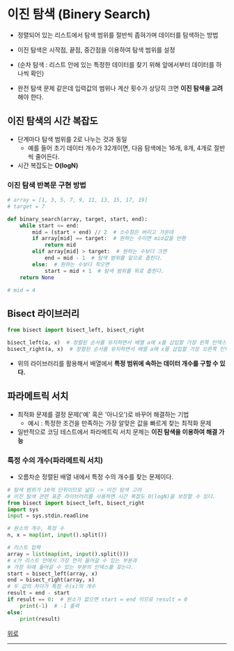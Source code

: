 # 이진 탐색 (Binery Search)

+ 정렬되어 있는 리스트에서 탐색 범위를 절반씩 좁혀가며 데이터를 탐색하는 방법
+ 이진 탐색은 시작점, 끝점, 중간점을 이용하여 탐색 범위를 설정
+ (순차 탐색 : 리스트 안에 있는 특정한 데이터를 찾기 위해 앞에서부터 데이터를 하나씩 확인)

+ 완전 탐색 문제 같은데 입력값의 범위나 계산 횟수가 상당히 크면 **이진 탐색을 고려**해야 한다.

## 이진 탐색의 시간 복잡도

+ 단계마다 탐색 범위를 2로 나누는 것과 동일
  + 예를 들어 초기 데이터 개수가 32개이면, 다음 탐색에는 16개, 8개, 4개로 절반씩 줄어든다.
+ 시간 복잡도는 **O(logN)**

### 이진 탐색 반복문 구현 방법
``` python
# array = [1, 3, 5, 7, 9, 11, 13, 15, 17, 19]
# target = 7

def binary_search(array, target, start, end):
    while start <= end:
        mid = (start + end) // 2  # 소수점은 버리고 가운데
        if array[mid] == target:  # 원하는 수이면 mid값을 반환
            return mid
        elif array[mid] > target:  # 원하는 수보다 크면
            end = mid - 1  # 탐색 범위를 밑으로 좁힌다.
        else:  # 원하는 수보다 작으면
            start = mid + 1  # 탐색 범위를 위로 좁힌다.
    return None

# mid = 4
```

## Bisect 라이브러리
``` python
from bisect import bisect_left, bisect_right

bisect_left(a, x)  # 정렬된 순서를 유지하면서 배열 a에 x를 삽입할 가장 왼쪽 인덱스 반환
bisect_right(a, x)  # 정렬된 순서를 유지하면서 배열 a에 x를 삽입할 가장 오른쪽 인덱스 반환
```
+ 위의 라이브러리를 활용해서 배열에서 **특정 범위에 속하는 데이터 개수를 구할 수 있다.**

## 파라메트릭 서치

+ 최적화 문제를 결정 문제('예' 혹은 '아니오')로 바꾸어 해결하는 기법
  + 예시 : 특정한 조건을 만족하는 가장 알맞은 값을 빠르게 찾는 최적화 문제
+ 일반적으로 코딩 테스트에서 파라메트릭 서치 문제는 **이진 탐색을 이용하여 해결 가능**

### 특정 수의 개수(파라메트릭 서치)

+ 오름차순 정렬된 배열 내에서 특정 수의 개수를 찾는 문제이다.
``` python
# 탐색 범위가 10억 단위이므로 넓다 -> 이진 탐색 고려
# 이진 탐색 관련 표준 라이브러리를 사용하면 시간 복잡도 O(logN)을 보장할 수 있다.
from bisect import bisect_left, bisect_right
import sys
input = sys.stdin.readline

# 원소의 개수, 특정 수
n, x = map(int, input().split())

# 리스트 입력
array = list(map(int, input().split()))
# x가 리스트 안에서 가장 먼저 들어갈 수 있는 부분과
# 가장 뒤에 들어갈 수 있는 부분의 인덱스를 찾는다.
start = bisect_left(array, x)
end = bisect_right(array, x)
# 두 값의 차이가 특정 수(x)의 개수
result = end - start
if result == 0:  # 원소가 없으면 start = end 이므로 result = 0
    print(-1)  # -1 출력
else:
    print(result)
```
[위로](#이진-탐색-Binery-Search)

---
